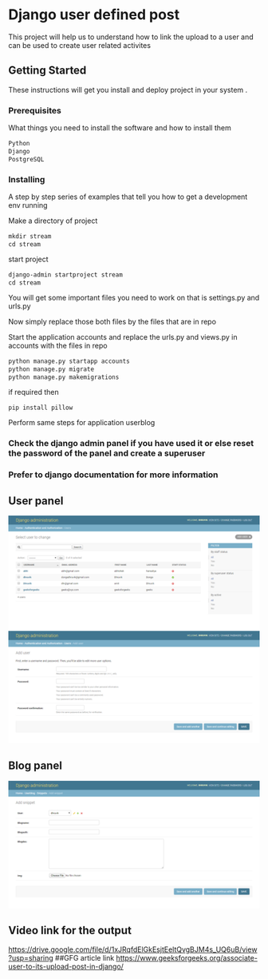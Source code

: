 # Django user defined post

This project will help us to understand how to link the upload to a user and can be used to create user related activites

## Getting Started

These instructions will get you install and deploy project in your system .

### Prerequisites

What things you need to install the software and how to install them

```
Python
Django
PostgreSQL
```

### Installing

A step by step series of examples that tell you how to get a development env running

Make a directory of project
```
mkdir stream
cd stream
```
start project
```
django-admin startproject stream
cd stream
```
You will get some important files you need to work on that is settings.py and urls.py

Now simply replace those both files by the files that are in repo

Start the application accounts and replace the urls.py and views.py in accounts with the files in repo
```
python manage.py startapp accounts
python manage.py migrate
python manage.py makemigrations

```

if required then
```
pip install pillow
```

Perform same steps for application userblog


### Check the django admin panel if you have used it or else reset the password of the panel and create a superuser

### Prefer to django documentation for more information

## User panel
![](screencapture-127-0-0-1-8000-admin-auth-user-2020-01-12-14_05_56.png)
![](screencapture-127-0-0-1-8000-admin-auth-user-add-2020-01-12-14_06_26.png)
## Blog panel
![](screencapture-127-0-0-1-8000-admin-userblog-snippet-add-2020-01-12-12_41_03.png)

## Video link for the  output
https://drive.google.com/file/d/1xJRqfdElGkEsjtEeltQvgBJM4s_UQ6uB/view?usp=sharing
##GFG article link
https://www.geeksforgeeks.org/associate-user-to-its-upload-post-in-django/
